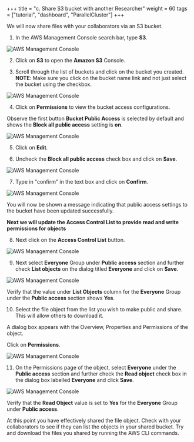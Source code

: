 +++
title = "c. Share S3 bucket with another Researcher"
weight = 60
tags = ["tutorial", "dashboard", "ParallelCluster"]
+++


We will now share files with your collaborators via an S3 bucket.

1.	In the AWS Management Console search bar, type **S3**.

![AWS Management Console](/images/hpc-aws-parallelcluster-workshop/S3/S3Service.png)

2.	Click on **S3** to open the **Amazon S3** Console.

3.	Scroll through the list of buckets and click on the bucket you created. **NOTE**: Make sure you click on the bucket name link and not just select the bucket using the checkbox.

![AWS Management Console](/images/hpc-aws-parallelcluster-workshop/S3/S3SelectBucketLink.png)

4.	Click on **Permissions** to view the bucket access configurations.

Observe the first button **Bucket Public Access** is selected by default and shows the **Block all public access** setting is **on**.

![AWS Management Console](/images/hpc-aws-parallelcluster-workshop/S3/S3BucketPermissions.png)


5.	Click on **Edit**.

6.	Uncheck the **Block all public access** check box and click on **Save**.

![AWS Management Console](/images/hpc-aws-parallelcluster-workshop/S3/S3BucketPermissionsBucketPublic1.png)

7.	Type in "confirm" in the text box and click on **Confirm**.

![AWS Management Console](/images/hpc-aws-parallelcluster-workshop/S3/S3BucketPermissionsBucketPublic2.png)

You will now be shown a message indicating that public access settings to the bucket have been updated successfully.

**Next we will update the Access Control List to provide read and write permissions for objects**


8.	Next click on the **Access Control List** button.

![AWS Management Console](/images/hpc-aws-parallelcluster-workshop/S3/S3BucketPermissionsBucketPublic4.png)


9.	Next select **Everyone** Group under **Public access** section and further check **List objects** on the dialog titled **Everyone** and click on **Save**.

![AWS Management Console](/images/hpc-aws-parallelcluster-workshop/S3/S3BucketPermissionsBucketPublic5.png)

Verify that the value under **List Objects** column for the **Everyone** Group under the **Public access** section shows **Yes**.


10.	Select the file object from the list you wish to make public and share. This will allow others to download it. 

A dialog box appears with the Overview, Properties and Permissions of the object.

Click on **Permissions**.

![AWS Management Console](/images/hpc-aws-parallelcluster-workshop/S3/S3BucketPermissionsObjectPublic1.png)

11.	On the Permissions page of the object, select **Everyone** under the **Public access** section and further check the **Read object** check box in the dialog box labelled **Everyone** and click **Save**.

![AWS Management Console](/images/hpc-aws-parallelcluster-workshop/S3/S3BucketPermissionsObjectPublic2.png)


Verify that the **Read Object** value is set to **Yes** for the **Everyone** Group under **Public access**.

At this point you have effectively shared the file object. Check with your collaborators to see if they can list the objects in your shared bucket. Try and download the files you shared by running the AWS CLI commands.
